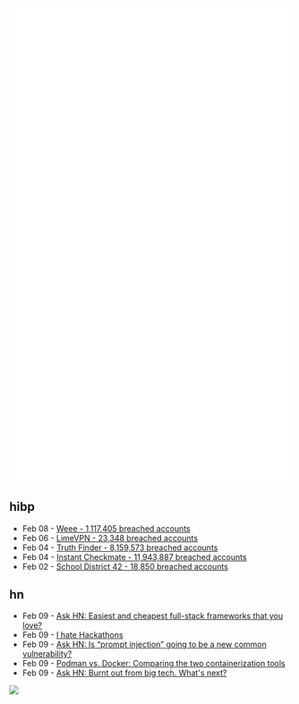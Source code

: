 ![Metrics](https://raw.githubusercontent.com/phixion/phixion/master/metrics.svg)

## hibp

<!--
for https://github.com/phixion/phixion/blob/main/.github/workflows/feeds.yml
-->
<!--START_SECTION:haveibeenpwnd-->
- Feb 08 - [Weee - 1,117,405 breached accounts](https://haveibeenpwned.com/PwnedWebsites#Weee)
- Feb 06 - [LimeVPN - 23,348 breached accounts](https://haveibeenpwned.com/PwnedWebsites#LimeVPN)
- Feb 04 - [Truth Finder - 8,159,573 breached accounts](https://haveibeenpwned.com/PwnedWebsites#TruthFinder)
- Feb 04 - [Instant Checkmate - 11,943,887 breached accounts](https://haveibeenpwned.com/PwnedWebsites#InstantCheckmate)
- Feb 02 - [School District 42 - 18,850 breached accounts](https://haveibeenpwned.com/PwnedWebsites#SchoolDistrict42)
<!--END_SECTION:haveibeenpwnd-->

## hn

<!--
for https://github.com/phixion/phixion/blob/main/.github/workflows/feeds.yml
-->
<!--START_SECTION:hn-->
- Feb 09 - [Ask HN: Easiest and cheapest full-stack frameworks that you love?](https://news.ycombinator.com/item?id=34720753)
- Feb 09 - [I hate Hackathons](https://pgpt.substack.com/p/i-hate-hackathons)
- Feb 09 - [Ask HN: Is “prompt injection” going to be a new common vulnerability?](https://news.ycombinator.com/item?id=34719586)
- Feb 09 - [Podman vs. Docker: Comparing the two containerization tools](https://www.linode.com/docs/guides/podman-vs-docker/)
- Feb 09 - [Ask HN: Burnt out from big tech. What's next?](https://news.ycombinator.com/item?id=34719088)
<!--END_SECTION:hn-->

<!--
for https://yhype.me
-->
![](https://hit.yhype.me/github/profile?user_id=13013670)

